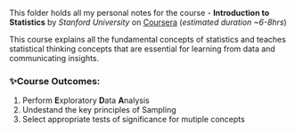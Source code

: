 This folder holds all my personal notes for the course - **Introduction to Statistics** by *Stanford University* on [Coursera](https://www.coursera.org/learn/stanford-statistics#syllabus)  (*estimated duration ~6-8hrs*)

This course explains all the fundamental concepts of statistics and teaches statistical thinking concepts that are essential for learning from data and communicating insights.

### ✨Course Outcomes:
1. Perform **E**xploratory **D**ata **A**nalysis
2. Undestand the key principles of Sampling
3. Select appropriate tests of significance for mutiple concepts